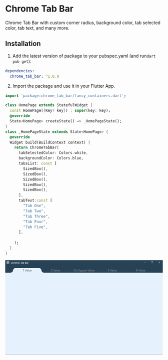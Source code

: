 # Chrome Tab Bar

Chrome Tab Bar with custom corner radius, background color, tab selected color, tab text, and many more.

## Installation

1. Add the latest version of package to your pubspec.yaml (and run`dart pub get`):
```yaml
dependencies:
  chrome_tab_bar: ^1.0.0
```
2. Import the package and use it in your Flutter App.
```dart
import 'package:chrome_tab_bar/fancy_containers.dart';
```
```dart
class HomePage extends StatefulWidget {
  const HomePage({Key? key}) : super(key: key);
  @override
  State<HomePage> createState() => _HomePageState();
}
class _HomePageState extends State<HomePage> {
  @override
  Widget build(BuildContext context) {
    return ChromeTabBar(
      tabSelectedColor: Colors.white,
      backgroundColor: Colors.blue,
      tabsList: const [
        SizedBox(),
        SizedBox(),
        SizedBox(),
        SizedBox(),
        SizedBox(),
      ],
      tabText:const [
        "Tab One",
        "Tab Two",
        "Tab Three",
        "Tab Four",
        "Tab Five",
      ],

    );
  }
}
```


<img  src="https://github.com/Zee604/chrome_tab_bar/blob/master/chrome_tab_bar_img.PNG"  alt="">

